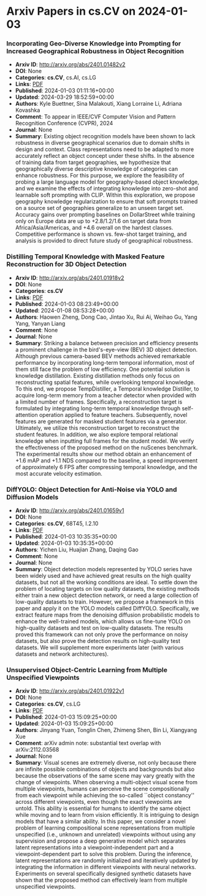# Arxiv Papers in cs.CV on 2024-01-03
### Incorporating Geo-Diverse Knowledge into Prompting for Increased Geographical Robustness in Object Recognition
- **Arxiv ID**: http://arxiv.org/abs/2401.01482v2
- **DOI**: None
- **Categories**: **cs.CV**, cs.AI, cs.LG
- **Links**: [PDF](http://arxiv.org/pdf/2401.01482v2)
- **Published**: 2024-01-03 01:11:16+00:00
- **Updated**: 2024-03-29 18:52:59+00:00
- **Authors**: Kyle Buettner, Sina Malakouti, Xiang Lorraine Li, Adriana Kovashka
- **Comment**: To appear in IEEE/CVF Computer Vision and Pattern Recognition
  Conference (CVPR), 2024
- **Journal**: None
- **Summary**: Existing object recognition models have been shown to lack robustness in diverse geographical scenarios due to domain shifts in design and context. Class representations need to be adapted to more accurately reflect an object concept under these shifts. In the absence of training data from target geographies, we hypothesize that geographically diverse descriptive knowledge of categories can enhance robustness. For this purpose, we explore the feasibility of probing a large language model for geography-based object knowledge, and we examine the effects of integrating knowledge into zero-shot and learnable soft prompting with CLIP. Within this exploration, we propose geography knowledge regularization to ensure that soft prompts trained on a source set of geographies generalize to an unseen target set. Accuracy gains over prompting baselines on DollarStreet while training only on Europe data are up to +2.8/1.2/1.6 on target data from Africa/Asia/Americas, and +4.6 overall on the hardest classes. Competitive performance is shown vs. few-shot target training, and analysis is provided to direct future study of geographical robustness.



### Distilling Temporal Knowledge with Masked Feature Reconstruction for 3D Object Detection
- **Arxiv ID**: http://arxiv.org/abs/2401.01918v2
- **DOI**: None
- **Categories**: **cs.CV**
- **Links**: [PDF](http://arxiv.org/pdf/2401.01918v2)
- **Published**: 2024-01-03 08:23:49+00:00
- **Updated**: 2024-01-08 08:53:28+00:00
- **Authors**: Haowen Zheng, Dong Cao, Jintao Xu, Rui Ai, Weihao Gu, Yang Yang, Yanyan Liang
- **Comment**: None
- **Journal**: None
- **Summary**: Striking a balance between precision and efficiency presents a prominent challenge in the bird's-eye-view (BEV) 3D object detection. Although previous camera-based BEV methods achieved remarkable performance by incorporating long-term temporal information, most of them still face the problem of low efficiency. One potential solution is knowledge distillation. Existing distillation methods only focus on reconstructing spatial features, while overlooking temporal knowledge. To this end, we propose TempDistiller, a Temporal knowledge Distiller, to acquire long-term memory from a teacher detector when provided with a limited number of frames. Specifically, a reconstruction target is formulated by integrating long-term temporal knowledge through self-attention operation applied to feature teachers. Subsequently, novel features are generated for masked student features via a generator. Ultimately, we utilize this reconstruction target to reconstruct the student features. In addition, we also explore temporal relational knowledge when inputting full frames for the student model. We verify the effectiveness of the proposed method on the nuScenes benchmark. The experimental results show our method obtain an enhancement of +1.6 mAP and +1.1 NDS compared to the baseline, a speed improvement of approximately 6 FPS after compressing temporal knowledge, and the most accurate velocity estimation.



### DiffYOLO: Object Detection for Anti-Noise via YOLO and Diffusion Models
- **Arxiv ID**: http://arxiv.org/abs/2401.01659v1
- **DOI**: None
- **Categories**: **cs.CV**, 68T45, I.2.10
- **Links**: [PDF](http://arxiv.org/pdf/2401.01659v1)
- **Published**: 2024-01-03 10:35:35+00:00
- **Updated**: 2024-01-03 10:35:35+00:00
- **Authors**: Yichen Liu, Huajian Zhang, Daqing Gao
- **Comment**: None
- **Journal**: None
- **Summary**: Object detection models represented by YOLO series have been widely used and have achieved great results on the high quality datasets, but not all the working conditions are ideal. To settle down the problem of locating targets on low quality datasets, the existing methods either train a new object detection network, or need a large collection of low-quality datasets to train. However, we propose a framework in this paper and apply it on the YOLO models called DiffYOLO. Specifically, we extract feature maps from the denoising diffusion probabilistic models to enhance the well-trained models, which allows us fine-tune YOLO on high-quality datasets and test on low-quality datasets. The results proved this framework can not only prove the performance on noisy datasets, but also prove the detection results on high-quality test datasets. We will supplement more experiments later (with various datasets and network architectures).



### Unsupervised Object-Centric Learning from Multiple Unspecified Viewpoints
- **Arxiv ID**: http://arxiv.org/abs/2401.01922v1
- **DOI**: None
- **Categories**: **cs.CV**, cs.LG
- **Links**: [PDF](http://arxiv.org/pdf/2401.01922v1)
- **Published**: 2024-01-03 15:09:25+00:00
- **Updated**: 2024-01-03 15:09:25+00:00
- **Authors**: Jinyang Yuan, Tonglin Chen, Zhimeng Shen, Bin Li, Xiangyang Xue
- **Comment**: arXiv admin note: substantial text overlap with arXiv:2112.03568
- **Journal**: None
- **Summary**: Visual scenes are extremely diverse, not only because there are infinite possible combinations of objects and backgrounds but also because the observations of the same scene may vary greatly with the change of viewpoints. When observing a multi-object visual scene from multiple viewpoints, humans can perceive the scene compositionally from each viewpoint while achieving the so-called ``object constancy'' across different viewpoints, even though the exact viewpoints are untold. This ability is essential for humans to identify the same object while moving and to learn from vision efficiently. It is intriguing to design models that have a similar ability. In this paper, we consider a novel problem of learning compositional scene representations from multiple unspecified (i.e., unknown and unrelated) viewpoints without using any supervision and propose a deep generative model which separates latent representations into a viewpoint-independent part and a viewpoint-dependent part to solve this problem. During the inference, latent representations are randomly initialized and iteratively updated by integrating the information in different viewpoints with neural networks. Experiments on several specifically designed synthetic datasets have shown that the proposed method can effectively learn from multiple unspecified viewpoints.



